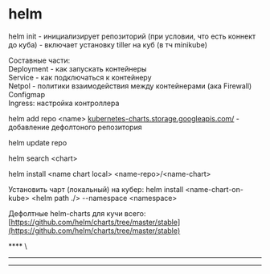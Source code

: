 # helm

helm init - инициализирует репозиторий (при условии, что есть коннект до куба) - включает установку tiller на куб (в тч minikube)

Составные части:\
Deployment - как запускать контейнеры\
Service - как подключаться к контейнеру\
Netpol - политики взаимодействия между контейнерами (ака Firewall)\
Configmap\
Ingress: настройка контроллера

helm add repo \<name> [kubernetes-charts.storage.googleapis.com/](https://kubernetes-charts.storage.googleapis.com/) - добавление дефолтоного репозитория

helm update repo&#x20;

helm search \<chart>

helm install \<name chart local> \<name-repo>/\<name-chart>

Установить чарт (локальный) на кубер: helm install \<name-chart-on-kube> \<helm path ./> --namespace \<namespace>





Дефолтные helm-charts для кучи всего: [https://github.com/helm/charts/tree/master/stable](https://github.com/helm/charts/tree/master/stable)

&#x20;

&#x20;**** \
****

****

